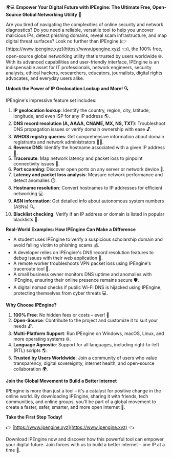 🌍💻 **Empower Your Digital Future with IPEngine: The Ultimate Free, Open-Source Global Networking Utility** 🚀

Are you tired of navigating the complexities of online security and network diagnostics? Do you need a reliable, versatile tool to help you uncover malicious IPs, detect phishing domains, reveal scam infrastructure, and map digital threat surfaces? Look no further than IPEngine (👉 [https://www.ipengine.xyz](https://www.ipengine.xyz) 👈), the 100% free, open-source global networking utility that's trusted by users worldwide 🌐. With its advanced capabilities and user-friendly interface, IPEngine is an indispensable asset for IT professionals, network engineers, security analysts, ethical hackers, researchers, educators, journalists, digital rights advocates, and everyday users alike.

**Unlock the Power of IP Geolocation Lookup and More! 🔍**

IPEngine's impressive feature set includes:

1.  **IP geolocation lookup**: Identify the country, region, city, latitude, longitude, and even ISP for any IP address 🌎.
2.  **DNS record resolution (A, AAAA, CNAME, MX, NS, TXT)**: Troubleshoot DNS propagation issues or verify domain ownership with ease 🔓.
3.  **WHOIS registry queries**: Get comprehensive information about domain registrants and network administrators 👮‍♂️.
4.  **Reverse DNS**: Identify the hostname associated with a given IP address 🤔.
5.  **Traceroute**: Map network latency and packet loss to pinpoint connectivity issues 🔴.
6.  **Port scanning**: Discover open ports on any server or network device 🚧.
7.  **Latency and packet loss analysis**: Measure network performance and detect anomalies ⏱️.
8.  **Hostname resolution**: Convert hostnames to IP addresses for efficient networking 💻.
9.  **ASN information**: Get detailed info about autonomous system numbers (ASNs) 🔍.
10. **Blacklist checking**: Verify if an IP address or domain is listed in popular blacklists 🚫.

**Real-World Examples: How IPEngine Can Make a Difference**

*   A student uses IPEngine to verify a suspicious scholarship domain and avoid falling victim to phishing scams 💰.
*   A developer relies on IPEngine's DNS record resolution features to debug issues with their web application 🔧.
*   A remote worker troubleshoots VPN packet loss using IPEngine's traceroute tool 📡.
*   A small business owner monitors DNS uptime and anomalies with IPEngine, ensuring their online presence remains secure 🛡️.
*   A digital nomad checks if public Wi-Fi DNS is hijacked using IPEngine, protecting themselves from cyber threats 💻.

**Why Choose IPEngine?**

1.  **100% Free**: No hidden fees or costs – ever! 🤑
2.  **Open-Source**: Contribute to the project and customize it to suit your needs 🔓.
3.  **Multi-Platform Support**: Run IPEngine on Windows, macOS, Linux, and more operating systems 🌐.
4.  **Language Agnostic**: Support for all languages, including right-to-left (RTL) scripts 🌎.
5.  **Trusted by Users Worldwide**: Join a community of users who value transparency, digital sovereignty, internet health, and open-source collaboration 🌍.

**Join the Global Movement to Build a Better Internet**

IPEngine is more than just a tool – it's a catalyst for positive change in the online world. By downloading IPEngine, sharing it with friends, tech communities, and online groups, you'll be part of a global movement to create a faster, safer, smarter, and more open internet 🚀.

**Take the First Step Today!**

👉 [https://www.ipengine.xyz](https://www.ipengine.xyz) 👈

Download IPEngine now and discover how this powerful tool can empower your digital future. Join forces with us to build a better internet – one IP at a time 🔗.